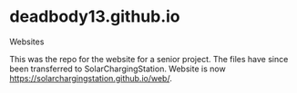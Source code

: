 # deadbody13.github.io
Websites

This was the repo for the website for a senior project. The files have since been transferred to SolarChargingStation. Website is now https://solarchargingstation.github.io/web/.
